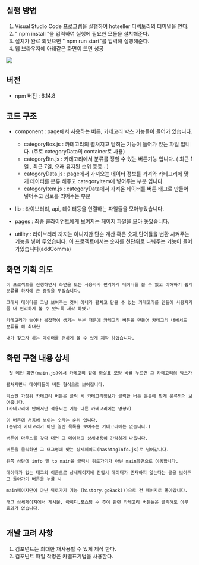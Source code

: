 ## 실행 방법

1. Visual Studio Code 프로그램을 실행하여 hotseller 디렉토리의 터미널을 연다.
2. " npm install "을 입력하여 실행에 필요한 모듈을 설치해준다.
3. 설치가 완료 되었으면 " npm run start"를 입력해 실행해준다.
4. 웹 브라우저에 아래같은 화면이 뜨면 성공

<img src="https://user-images.githubusercontent.com/68889162/105795138-a7062980-5fcf-11eb-8954-3fea4e0f91e6.png" ></img>

## 버전

- npm 버전 : 6.14.8

## 코드 구조

- component : page에서 사용하는 버튼, 카테고리 박스 기능들이 들어가 있습니다.

  - categoryBox.js : 카테고리의 펼쳐지고 닫히는 기능이 들어가 있는 파일 입니다. (주로 categoryData의 container로 사용)
  - categoryBtn.js : 카테고리에서 분류를 정할 수 있는 버튼기능 입니다. ( 최근 1일 , 최근 7일, 오래 유지된 순위 등등.. )
  - categoryData.js : page에서 가져오는 데이터 정보를 가져와 카테고리에 맞게 데이터를 분류 해주고 categoryItem에 넣어주는 부분 입니다.
  - categoryItem.js : categoryData에서 가져온 데이터를 버튼 태그로 만들어 넣어주고 정보를 띄어주는 부분

- lib : 라이브러리, api, 데이터등을 연결하는 파일들을 모아놓았습니다.

- pages : 최종 클라이언트에게 보여지는 페이지 파일을 모아 놓았습니다.

- utility : 라이브러리 까지는 아니지만 단순 계산 혹은 숫자,단어들을 변환 시켜주는 기능을 넣어 두었습니다.
  이 프로젝트에서는 숫자를 천단위로 나눠주는 기능이 들어가있습니다(addComma)

## 화면 기획 의도

```
이 프로젝트를 진행하면서 화면을 보는 사용자가 편리하게 데이터를 볼 수 있고 이해하기 쉽게 분류를 하자에 큰 중점을 두었습니다.

그래서 데이터를 그냥 보여주는 것이 아니라 펼치고 닫을 수 있는 카테고리를 만들어 사용자가 좀 더 편리하게 볼 수 있도록 제작 하였고

카테고리가 늘어나 복잡함이 생기는 부분 때문에 카테고리 버튼을 만들어 카테고리 내에서도 분류를 해 최대한

내가 찾고자 하는 데이터를 편하게 볼 수 있게 제작 하였습니다.
```

## 화면 구현 내용 상세

```
 첫 메인 화면(main.js)에서 카테고리 밑에 화살표 모양 바를 누르면 그 카테고리의 박스가

펼쳐지면서 데이터들이 버튼 형식으로 보여집니다.

박스안 가장위 카테고리 버튼은 클릭 시 카테고리정보가 클릭한 버튼 분류에 맞게 분류되어 보여줍니다.
(카테고리에 안에서만 적용되는 기능 다른 카테고리에는 영향x)

이 버튼에 처음에 보이는 숫자는 순위 입니다.
(순위의 카테고리가 아닌 일반 목록을 보여주는 카테고리에는 없습니다.)

버튼에 마우스를 갖다 대면 그 데이터의 상세내용이 간략하게 나옵니다.

버튼을 클릭하면 그 태그명에 맞는 상세페이지(hashtagInfo.js)로 넘어갑니다.

왼쪽 상단에 info 밑 to main을 클릭시 뒤로가기가 아닌 main화면으로 이동합니다.

데이터가 없는 태그의 이름으로 상세페이지에 진입시 데이터가 존재하지 않는다는 글을 보여주고 돌아가기 버튼을 누를 시

main페이지만이 아닌 뒤로가기 기능 (history.goBack())으로 전 페이지로 돌아갑니다.

태그 상세페이지에서 게시물, 아이디,포스팅 수 추이 관련 카테고리 버튼들은 클릭해도 아무 효과가 없습니다.


```

## 개발 고려 사항

1. 컴포넌트는 최대한 재사용할 수 있게 제작 한다.
2. 컴포넌트 파일 작명은 카멜표기법을 사용한다.
